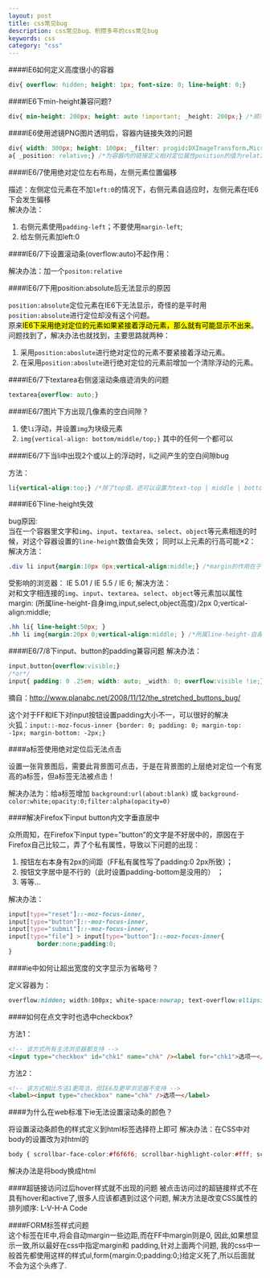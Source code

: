 ```yaml
---
layout: post
title: css常见bug
description: css常见bug、积攒多年的css常见bug
keywords: css
category: "css"
---
```


####IE6如何定义高度很小的容器

```css
div{ overflow: hidden; height: 1px; font-size: 0; line-height: 0;}
```
 
####IE6下min-height兼容问题?

```css
div{ min-height: 200px; height: auto !important; _height: 200px;} /*顺序不可变*/
```
<!-- more -->

####IE6使用滤镜PNG图片透明后，容器内链接失效的问题

```css
div{ width: 300px; height: 100px; _filter: progid:DXImageTransform.Microsoft.AlphaImageLoader(src='*.png');}
a{ _position: relative;} /*为容器内的链接定义相对定位属性position的值为relative*/
```
  
####IE6/7使用绝对定位左右布局，左侧元素位置偏移

描述：左侧定位元素在不加`left:0`的情况下，右侧元素自适应时，左侧元素在IE6下会发生偏移 <br>
解决办法： <br>


1. 右侧元素使用`padding-left`；不要使用`margin-left`;
2. 给左侧元素加left:0


####IE6/7下设置滚动条(overflow:auto)不起作用：

解决办法：加一个`positon:relative`


####IE6/7下用position:absolute后无法显示的原因

`position:absolute`定位元素在IE6下无法显示，奇怪的是平时用`position:absolute`进行定位却没有这个问题。 <br>
原来<mark>IE6下采用绝对定位的元素如果紧接着浮动元素，那么就有可能显示不出来</mark>。 <br>
问题找到了，解决办法也就找到，主要思路就两种： <br>

1. 采用`position:aboslute`进行绝对定位的元素不要紧接着浮动元素。
2. 在采用`position:aboslute`进行绝对定位的元素前增加一个清除浮动的元素。

 
####IE6/7下textarea右侧竖滚动条痕迹消失的问题

```css
textarea{overflow: auto;}
```

####IE6/7图片下方出现几像素的空白间隙？

1. 使`li`浮动，并设置`img`为块级元素
2. `img{vertical-align: bottom/middle/top;}` 其中的任何一个都可以


####IE6/7下当li中出现2个或以上的浮动时，li之间产生的空白间隙bug

方法：

```css
li{vertical-align:top;} /*除了top值，还可以设置为text-top | middle | bottom | text-bottom，甚至特定的<length>和<percentage>值都可以*/
```

####IE6下line-height失效

bug原因: <br>
当在一个容器里文字和`img`、`input`、`textarea`、`select`、`object`等元素相连的时候，对这个容器设置的`line-height`数值会失效； 同时以上元素的行高可能×2： <br>
解决方法： <br>

```css
.div li input{margin:10px 0px;vertical-align:middle;} /*margin的作用在于调整他和容器上下的间距*/
```
 
受影响的浏览器： IE 5.01 / IE 5.5 / IE 6;
解决方法： <br>
对和文字相连接的`img`、`input`、`textarea`、`select`、`object`等元素加以属性 <br>
margin: (所属line-height-自身img,input,select,object高度)/2px 0;vertical-align:middle; <br>

```css
.hh li{ line-height:50px; }
.hh li img{margin:20px 0;vertical-align:middle; } /*所属line-height-自身img,input,select,object高度)/2px */
```
 
####IE6/7/8下input、button的padding兼容问题
解决办法：

```css
input,button{overflow:visible;}
/*or*/
input{ padding: 0 .25em; width: auto; _width: 0; overflow:visible !ie;}
```

摘自：<a href="http://www.planabc.net/2008/11/12/the_stretched_buttons_bug/ " target="_blank" title="">http://www.planabc.net/2008/11/12/the_stretched_buttons_bug/ </a> 

这个对于FF和IE下对input按钮设置padding大小不一，可以很好的解决 <br>
火狐：`input::-moz-focus-inner {border: 0; padding: 0; margin-top: -1px; margin-bottom: -2px;}`


####a标签使用绝对定位后无法点击

设置一张背景图后，需要此背景图可点击，于是在背景图的上层绝对定位一个有宽高的a标签，但a标签无法被点击！

解决办法为：给a标签增加 `background:url(about:blank)` 或 `background-color:white;opacity:0;filter:alpha(opacity=0)`


####解决Firefox下input button内文字垂直居中

众所周知，在Firefox下input type=”button”的文字是不好居中的，原因在于Firefox自己比较二，弄了个私有属性，导致以下问题的出现：

1. 按钮左右本身有2px的间距（FF私有属性写了padding:0 2px所致）；
2. 按钮文字居中是不行的（此时设置padding-bottom是没用的） ；
3. 等等…

解决办法：

```css
input[type="reset"]::-moz-focus-inner,
input[type="button"]::-moz-focus-inner,
input[type="submit"]::-moz-focus-inner,
input[type="file"] > input[type="button"]::-moz-focus-inner{
        border:none;padding:0;
}
```

####ie中如何让超出宽度的文字显示为省略号？

定义容器为：

```css
overflow:hidden; width:100px; white-space:nowrap; text-overflow:ellipsis;
```

####如何在点文字时也选中checkbox?

方法1：

```html
<!-- 该方式所有主流浏览器都支持 -->
<input type="checkbox" id="chk1" name="chk" /><label for="chk1">选项一</label>
```

方法2：

```html
<!-- 该方式相比方法1更简洁，但IE6及更早浏览器不支持 -->
<label><input type="checkbox" name="chk" />选项一</label>
```
 
####为什么在web标准下ie无法设置滚动条的颜色？

将设置滚动条颜色的样式定义到html标签选择符上即可
解决办法：在CSS中对body的设置改为对html的

```css
body { scrollbar-face-color:#f6f6f6; scrollbar-highlight-color:#fff; scrollbar-shadow-color:#eeeeee; scrollbar-3dlight-color:#eeeeee; scrollbar-arrow-color:#000; scrollbar-track-color:#fff; scrollbar-darkshadow-color:#fff;}
```

解决办法是将body换成html


####超链接访问过后hover样式就不出现的问题
被点击访问过的超链接样式不在具有hover和active了,很多人应该都遇到过这个问题,
解决方法是改变CSS属性的排列顺序: L-V-H-A Code

 
####FORM标签样式问题  
这个标签在IE中,将会自动margin一些边距,而在FF中margin则是0,
因此,如果想显示一致,所以最好在css中指定margin和 padding,针对上面两个问题,
我的css中一般首先都使用这样的样式ul,form{margin:0;padding:0;}给定义死了,所以后面就不会为这个头疼了. 
